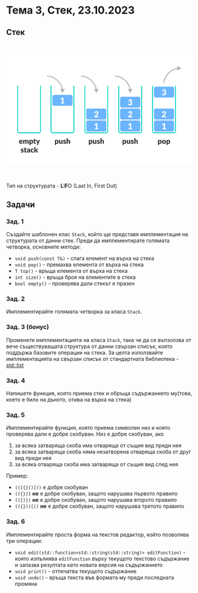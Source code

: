 # Тема 3, Стек, 23.10.2023

## Стек

<br/>

![Diagram](content/stack.webp)

<br/>


Тип на структурата - **L**I**F**O (Last In, First Out)

## Задачи

### Зад. 1

Създайте шаблонен клас `Stack`, който ще представя имплементация на структурата от данни стек. Преди да имплементирате голямата четворка, основните методи:

* `void push(const T&)` - слага елемент на върха на стека
* `void pop()` - премахва елемента от върха на стека
* `T top()` - връща елемента от върха на стека
* `int size()` - връща броя на елементите в стека
* `bool empty()` - проверява дали стекът е празен

### Зад. 2

Имплементирайте голямата четворка за класа `Stack`.

### Зад. 3 (бонус)

Променете имплементацията на класа `Stack`, така че да се въпзолзва от вече съществуващата структура от данни свързан списък, която поддържа базовите операции на стека. За целта използвайте имплементацията на свързан списък от стандартната библиотека - [std::list](https://en.cppreference.com/w/cpp/container/list)

### Зад. 4

Напишете функция, която приема стек и обръща съдържанието му(това, което е било на дъното, отива на върха на стека)

### Зад. 5

Имплементирайте функция, която приема символен низ и която проверява дали е добре скобуван. Низ е добре скобуван, ако

1. за всяка затваряща скоба има отваряща от същия вид преди нея
2. за всяка затваряща скоба няма незатворена отваряща скоба от друг вид преди нея
3. за всяка отваряща скоба има затваряща от същия вид след нея

Пример:

* `(([{}()]))` е добре скобуван
* `(({})]` **не** е добре скобуван, защото нарушава първото правило
* `(({)})` **не** е добре скобуван, защото нарушава второто правило
* `(({}))[()` **не** е добре скобуван, защото нарушава третото правило

### Зад. 6

Имплементирайте проста форма на текстов редактор, който позволява три операции:

* `void edit(std::function<std::string(std::string)> editFunction)` - която изпълнява `editFunction` върху текущото текстово съдържание и запазва резултата като новата версия на съдържанието
* `void print()` - отпечатва текущото съдържание
* `void undo()` - връща текста във формата му преди последната промяна